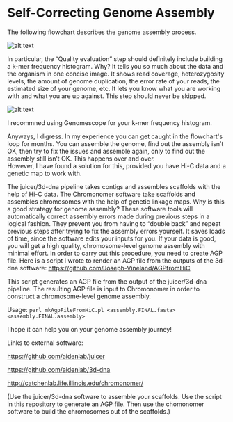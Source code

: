 # Self-Correcting Genome Assembly

The following flowchart describes the genome assembly process.

![alt text](https://www.melbournebioinformatics.org.au/tutorials/tutorials/assembly/media/assembly-flowchart.png?raw=true)

In particular, the “Quality evaluation” step should definitely include building a k-mer frequency histogram.  Why?  It tells you so much about the data and the organism in one concise image.  It shows read coverage, heterozygosity levels, the amount of genome duplication, the error rate of your reads, the estimated size of your genome, etc.  It lets you know what you are working with and what you are up against.  This step should never be skipped.

![alt text](https://ucdavis-bioinformatics-training.github.io/2020-Genome_Assembly_Workshop/kmers/figures/genomescope.png?raw=true)

I recommned using Genomescope for your k-mer frequency histogram.

Anyways, I digress.  In my experience you can get caught in the flowchart's loop for months.  You can assemble the genome, find out the assembly isn’t OK, then try to fix the issues and assemble again, only to find out the assembly still isn’t OK.  This happens over and over.  
However, I have found a solution for this, provided you have Hi-C data and a genetic map to work with.  

The juicer/3d-dna pipeline takes contigs and assembles scaffolds with the help of Hi-C data. The Chromonomer software take scaffolds and assembles chromosomes with the help of genetic linkage maps.
Why is this a good strategy for genome assembly? These software tools will automatically correct assembly errors made during previous steps in a logical fashion. They prevent you from having to “double back” and repeat previous steps after trying to fix the assembly errors yourself. It saves loads of time, since the software edits your inputs for you. If your data is good, you will get a high quality, chromosome-level genome assembly with minimal effort.
In order to carry out this procedure, you need to create AGP file.
Here is a script I wrote to render an AGP file from the outputs of the 3d-dna software:  https://github.com/Joseph-Vineland/AGPfromHiC

This script generates an AGP file from the output of the juicer/3d-dna pipeline. The resulting AGP file is input to Chromonomer in order to construct a chromosome-level genome assembly.

Usage: `perl mkAgpFileFromHiC.pl <assembly.FINAL.fasta> <assembly.FINAL.assembly>`

I hope it can help you on your genome assembly journey!

Links to external software:

https://github.com/aidenlab/juicer

https://github.com/aidenlab/3d-dna

http://catchenlab.life.illinois.edu/chromonomer/

(Use the juicer/3d-dna software to assemble your scaffolds.  Use the script in this repository to generate an AGP file.  Then use the chomonomer software to build the chromosomes out of the scaffolds.)


